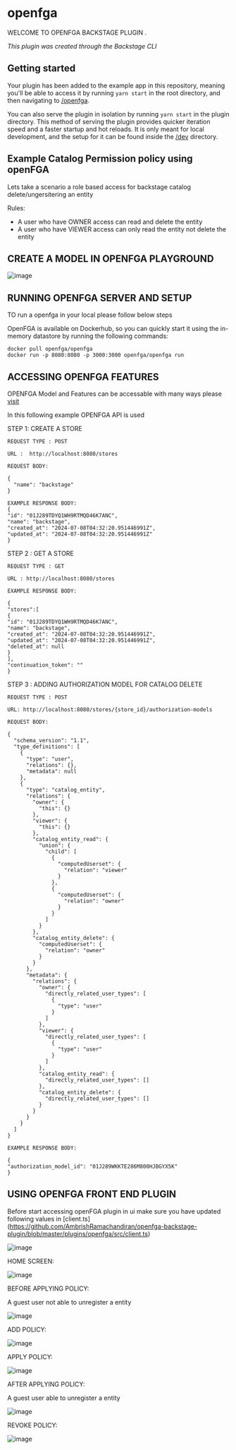# openfga

WELCOME TO OPENFGA BACKSTAGE PLUGIN .

_This plugin was created through the Backstage CLI_

## Getting started

Your plugin has been added to the example app in this repository, meaning you'll be able to access it by running `yarn start` in the root directory, and then navigating to [/openfga](http://localhost:3000/openfga).

You can also serve the plugin in isolation by running `yarn start` in the plugin directory.
This method of serving the plugin provides quicker iteration speed and a faster startup and hot reloads.
It is only meant for local development, and the setup for it can be found inside the [/dev](./dev) directory.


## Example Catalog Permission policy using openFGA

Lets take a scenario a role based access for backstage catalog delete/ungersitering an entity

Rules:

- A user who have OWNER access can read and delete the entity 
- A user who have VIEWER access can only read the entity not delete the entity

## CREATE A MODEL IN OPENFGA PLAYGROUND

![image](https://github.com/AmbrishRamachandiran/openfga-backstage-plugin/assets/133481507/701b0faa-8d77-4a58-9915-58a9b13cff8b)

## RUNNING OPENFGA SERVER AND SETUP 

TO run a openfga in your local please follow below steps 

OpenFGA is available on Dockerhub, so you can quickly start it using the in-memory datastore by running the following commands:

```
docker pull openfga/openfga
docker run -p 8080:8080 -p 3000:3000 openfga/openfga run
```


## ACCESSING OPENFGA FEATURES 

OPENFGA Model and Features can be accessable with many ways please [visit](https://openfga.dev/docs/getting-started/create-store)

In this following example OPENFGA API is used 

STEP 1: CREATE A STORE 

```
REQUEST TYPE : POST 

URL :  http://localhost:8080/stores

REQUEST BODY:

{
  "name": "backstage"
}

EXAMPLE RESPONSE BODY:
{
"id": "01J289TDYQ1WH9RTMQD46K7ANC",
"name": "backstage",
"created_at": "2024-07-08T04:32:20.951446991Z",
"updated_at": "2024-07-08T04:32:20.951446991Z"
}

``` 


STEP 2 : GET A STORE 

```
REQUEST TYPE : GET

URL : http://localhost:8080/stores

EXAMPLE RESPONSE BODY:

{
"stores":[
{
"id": "01J289TDYQ1WH9RTMQD46K7ANC",
"name": "backstage",
"created_at": "2024-07-08T04:32:20.951446991Z",
"updated_at": "2024-07-08T04:32:20.951446991Z",
"deleted_at": null
}
],
"continuation_token": ""
}
```

STEP 3 : ADDING AUTHORIZATION MODEL FOR CATALOG DELETE

```
REQUEST TYPE : POST

URL: http://localhost:8080/stores/{store_id}/authorization-models

REQUEST BODY:

{
  "schema_version": "1.1",
  "type_definitions": [
    {
      "type": "user",
      "relations": {},
      "metadata": null
    },
    {
      "type": "catalog_entity",
      "relations": {
        "owner": {
          "this": {}
        },
        "viewer": {
          "this": {}
        },
        "catalog_entity_read": {
          "union": {
            "child": [
              {
                "computedUserset": {
                  "relation": "viewer"
                }
              },
              {
                "computedUserset": {
                  "relation": "owner"
                }
              }
            ]
          }
        },
        "catalog_entity_delete": {
          "computedUserset": {
            "relation": "owner"
          }
        }
      },
      "metadata": {
        "relations": {
          "owner": {
            "directly_related_user_types": [
              {
                "type": "user"
              }
            ]
          },
          "viewer": {
            "directly_related_user_types": [
              {
                "type": "user"
              }
            ]
          },
          "catalog_entity_read": {
            "directly_related_user_types": []
          },
          "catalog_entity_delete": {
            "directly_related_user_types": []
          }
        }
      }
    }
  ]
}

EXAMPLE RESPONSE BODY:

{
"authorization_model_id": "01J289WKKTE286M800HJBGYX5K"
}

```

## USING OPENFGA FRONT END PLUGIN

Before start accessing openFGA plugin in ui make sure you have updated following values in [client.ts] (https://github.com/AmbrishRamachandiran/openfga-backstage-plugin/blob/master/plugins/openfga/src/client.ts)

 ![image](https://github.com/AmbrishRamachandiran/openfga-backstage-plugin/assets/133481507/f20eeb43-c18f-48a5-96ba-70a3e216270c)


HOME SCREEN:

![image](https://github.com/AmbrishRamachandiran/openfga-backstage-plugin/assets/133481507/adabd02b-dfbb-4560-af61-7f7c9a56b4bb)


BEFORE APPLYING POLICY:

A guest user not able to unregister a entity

![image](https://github.com/AmbrishRamachandiran/openfga-backstage-plugin/assets/133481507/2489eace-9c3c-4e04-9093-eb4001c7ea21)

ADD POLICY:

![image](https://github.com/AmbrishRamachandiran/openfga-backstage-plugin/assets/133481507/6020f9fa-a19f-48c8-b1a3-c895ba2becc9)

APPLY POLICY:

![image](https://github.com/AmbrishRamachandiran/openfga-backstage-plugin/assets/133481507/d9ae4f43-b648-4e80-a9a2-9c072f94d781)

AFTER APPLYING POLICY:

A guest user able to unregister a entity

![image](https://github.com/AmbrishRamachandiran/openfga-backstage-plugin/assets/133481507/20803b0c-4716-4780-9327-912d4a67c2e9)


REVOKE POLICY:

![image](https://github.com/AmbrishRamachandiran/openfga-backstage-plugin/assets/133481507/36aacc18-9615-4da9-8189-be7b4c9d3750)




